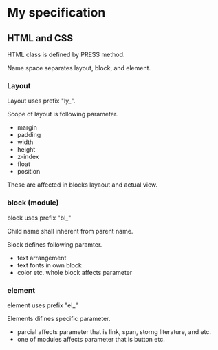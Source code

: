 # My specification


## HTML and CSS

HTML class is defined by PRESS method.

Name space separates layout, block, and element.

### Layout
Layout uses prefix "ly_".

Scope of layout is following parameter.
* margin
* padding
* width
* height
* z-index
* float
* position

These are affected in blocks layaout and actual view.

### block (module)
block uses prefix "bl_"

Child name shall inherent from parent name.

Block defines following paramter.
* text arrangement
* text fonts in own block
* color etc. whole block affects parameter

### element
element uses prefix "el_"

Elements difines specific parameter.
* parcial affects parameter that is link, span, storng literature, and etc.
* one of modules affects parameter that is button etc.


